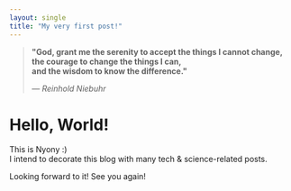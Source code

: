 ```yaml
---
layout: single
title: "My very first post!"
---
```


> **"God, grant me the serenity to accept the things I cannot change,  
> the courage to change the things I can,  
> and the wisdom to know the difference."**
>
> — *Reinhold Niebuhr*


# Hello, World!

This is Nyony :)  
I intend to decorate this blog with many tech & science-related posts.

Looking forward to it! See you again!
